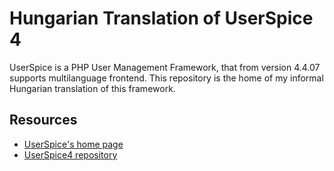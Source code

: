Hungarian Translation of UserSpice 4
=====================

UserSpice is a PHP User Management Framework, that from version 4.4.07 supports multilanguage frontend.
This repository is the home of my informal Hungarian translation of this framework.

Resources
---------

  * [UserSpice's home page](https://userspice.com/)
  * [UserSpice4 repository](https://github.com/mudmin/UserSpice4)
